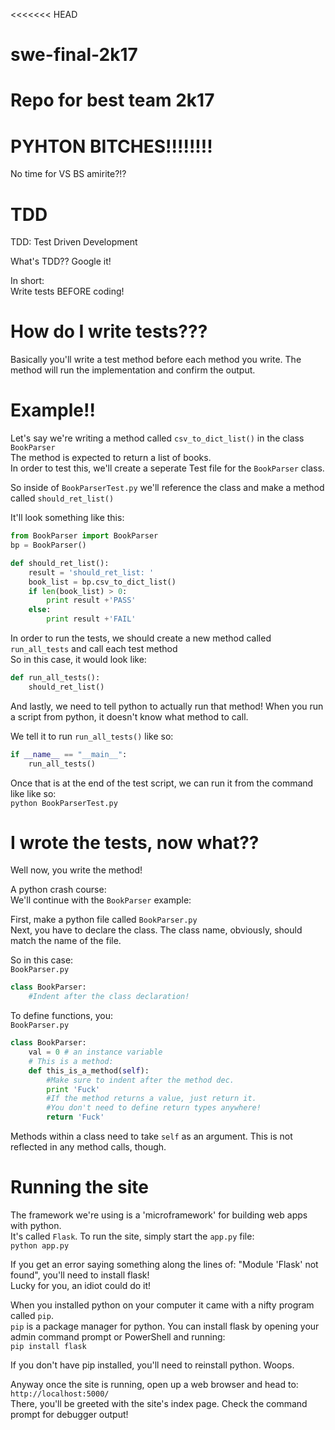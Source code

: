 <<<<<<< HEAD
# swe-final-2k17
Repo for best team 2k17
=======
# PYHTON BITCHES!!!!!!!!  
No time for VS BS amirite?!?

# TDD
TDD: Test Driven Development

What's TDD?? Google it!  

In short:  
Write tests BEFORE coding!

# How do I write tests???

Basically you'll write a test method before each method you write. The method will run the implementation and confirm the output.  

# Example!!

Let's say we're writing a method called `csv_to_dict_list()` in the class `BookParser`  
The method is expected to return a list of books.  
In order to test this, we'll create a seperate Test file for the `BookParser` class.  

So inside of `BookParserTest.py` we'll reference the class and make a method called `should_ret_list()`  

It'll look something like this:  
```python
from BookParser import BookParser
bp = BookParser()

def should_ret_list():
    result = 'should_ret_list: '
    book_list = bp.csv_to_dict_list()
    if len(book_list) > 0:
        print result +'PASS'
    else:
        print result +'FAIL'
```

In order to run the tests, we should create a new method called `run_all_tests` and call each test method  
So in this case, it would look like:  

```python
def run_all_tests():
    should_ret_list()
```

And lastly, we need to tell python to actually run that method! When you run a script from python, it doesn't know what method to call.  

We tell it to run `run_all_tests()` like so:

```python
if __name__ == "__main__":
    run_all_tests()
```

Once that is at the end of the test script, we can run it from the command like like so:  
`python BookParserTest.py`

# I wrote the tests, now what??

Well now, you write the method!

A python crash course:  
We'll continue with the `BookParser` example:  

First, make a python file called `BookParser.py`  
Next, you have to declare the class. The class name, obviously, should match the name of the file.  

So in this case:  
`BookParser.py`  
```python
class BookParser:
    #Indent after the class declaration!
```

To define functions, you:  
`BookParser.py`  

```python
class BookParser:
    val = 0 # an instance variable
    # This is a method:
    def this_is_a_method(self):
        #Make sure to indent after the method dec.
        print 'Fuck'
        #If the method returns a value, just return it.
        #You don't need to define return types anywhere!
        return 'Fuck'
```

Methods within a class need to take `self` as an argument. This is not reflected in any method calls, though.

# Running the site
The framework we're using is a 'microframework' for building web apps with python.  
It's called `Flask`. To run the site, simply start the `app.py` file:  
`python app.py`  

If you get an error saying something along the lines of: "Module 'Flask' not found", you'll need to install flask!  
Lucky for you, an idiot could do it!  

When you installed python on your computer it came with a nifty program called `pip`.  
`pip` is a package manager for python. You can install flask by opening your admin command prompt or PowerShell and running:  
`pip install flask`  

If you don't have pip installed, you'll need to reinstall python. Woops.

Anyway once the site is running, open up a web browser and head to: `http://localhost:5000/`  
There, you'll be greeted with the site's index page. Check the command prompt for debugger output!
